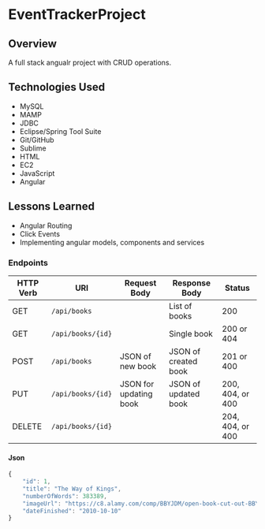 # EventTrackerProject

## Overview
A full stack angualr project with CRUD operations. 

## Technologies Used
* MySQL
* MAMP
* JDBC
* Eclipse/Spring Tool Suite
* Git/GitHub
* Sublime
* HTML
* EC2
* JavaScript
* Angular

## Lessons Learned
* Angular Routing
* Click Events
* Implementing angular models, components and services

### Endpoints

| HTTP Verb | URI             | Request Body | Response Body | Status |
|-----------|-----------------|--------------|---------------|---------|
| GET       | `/api/books`    |              | List of books | 200   |
| GET       | `/api/books/{id}` |              | Single book   | 200 or 404 |
| POST      | `/api/books`    | JSON of new book       | JSON of created book | 201 or 400 |
| PUT       | `/api/books/{id}` | JSON for updating book | JSON of updated book | 200, 404, or 400 |
| DELETE    | `/api/books/{id}` |              | | 204, 404, or 400 |

#### Json

```javascript
{
	"id": 1,
    "title": "The Way of Kings",
    "numberOfWords": 383389,
    "imageUrl": "https://c8.alamy.com/comp/BBYJDM/open-book-cut-out-BBYJDM.jpg",
    "dateFinished": "2010-10-10" 
}
```